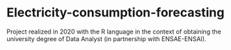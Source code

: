 # Electricity-consumption-forecasting
Project realized in 2020 with the R language in the context of obtaining the university degree of Data Analyst (in partnership with ENSAE-ENSAI).

